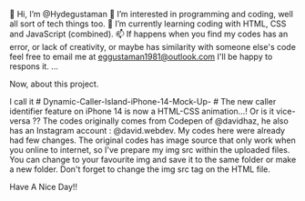 👋 Hi, I’m @Hydegustaman
👀 I’m interested in programming and coding, well all sort of tech things too.
🌱 I’m currently learning coding with HTML, CSS and JavaScript (combined).
📫 If happens when you find my codes has an error, or lack of creativity, or maybe has similarity with someone else's code feel free to email me at eggustaman1981@outlook.com I'll be happy to respons it.
 ...

Now, about this project. 

I call it # Dynamic-Caller-Island-iPhone-14-Mock-Up- #
The new caller identifier feature on iPhone 14 is now a HTML-CSS animation...! Or is it vice-versa ??
The codes originally comes from Codepen of @davidhaz, he also has an Instagram account : @david.webdev. 
My codes here were already had few changes. The original codes has image source that only work when you online to internet,
so I've prepare my img src within the uploaded files. You can change to your favourite img and save it to the same folder or make a new folder.
Don't forget to change the img src tag on the HTML file.

Have A Nice Day!!
